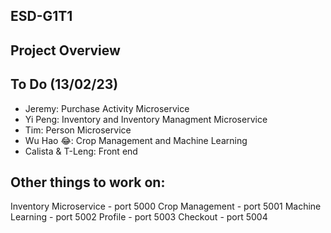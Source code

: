 ## ESD-G1T1

## Project Overview

## To Do (13/02/23)
- Jeremy:
Purchase Activity Microservice
- Yi Peng:
Inventory and Inventory Managment Microservice
- Tim:
Person Microservice
- Wu Hao 😂:
Crop Management and Machine Learning
- Calista & T-Leng:
Front end

## Other things to work on:
Inventory Microservice - port 5000
Crop Management - port 5001
Machine Learning - port 5002
Profile - port 5003
Checkout - port 5004


